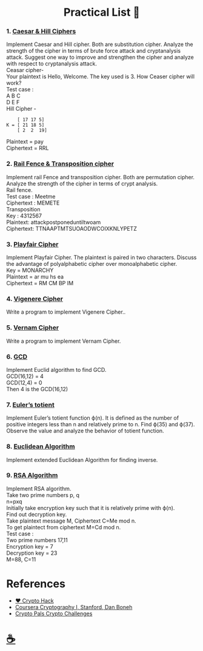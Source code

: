 <div align="center">
        <h1>Practical List 📃</h1>
        </div>

### 1. [Caesar & Hill Ciphers](https://github.com/anujvaghani0/Cryptography-and-Network-Security/blob/main/CaesarCipher.java)
Implement Caesar and Hill cipher. Both are substitution cipher. Analyze the strength
of the cipher in terms of brute force attack and cryptanalysis attack.
Suggest one way to improve and strengthen the cipher and analyze with respect to cryptanalysis attack.
<br>
Ceasar cipher-
<br>
Your plaintext is Hello, Welcome. The key used is 3. How Ceaser cipher will work?
<br>
Test case :
<br>
A B C
<br>
D E F
<br>
Hill Cipher - 
<br>

        [ 17 17 5]    
    K = [ 21 18 5]    
        [ 2  2  19]       

Plaintext = pay
<br>
Ciphertext = RRL
### 2.  [Rail Fence & Transposition cipher]()
Implement rail Fence and transposition cipher. Both are permutation cipher.
Analyze the strength of the cipher in terms of crypt analysis.
<br>
Rail fence.
<br>
Test case : Meetme
<br>
Ciphertext : MEMETE
<br>
Transposition
<br>
Key : 4312567
<br>
Plaintext: attackpostponeduntiltwoam
<br>
Ciphertext: TTNAAPTMTSUOAODWCOIXKNLYPETZ

### 3. [Playfair Cipher]()
Implement Playfair Cipher. The plaintext is paired in two characters. Discuss the
advantage of polyalphabetic cipher over monoalphabetic cipher.
<br>
Key = MONARCHY
<br>
Plaintext = ar mu hs ea
<br>
Ciphertext = RM CM BP IM

### 4. [Vigenere Cipher](https://github.com/anujvaghani0/Cryptography-and-Network-Security/blob/main/vgenereCipher.java)
 Write a program to implement Vigenere Cipher..

### 5. [Vernam Cipher](https://github.com/anujvaghani0/Cryptography-and-Network-Security/blob/main/vernamCipher.java)
 Write a program to implement Vernam Cipher.

### 6. [GCD](https://github.com/anujvaghani0/Cryptography-and-Network-Security/blob/main/GCD.java)
Implement Euclid algorithm to find GCD.
<br>
GCD(16,12) = 4
<br>
GCD(12,4) = 0
<br>
Then 4 is the GCD(16,12) 

### 7. [ Euler’s totient](https://github.com/anujvaghani0/Cryptography-and-Network-Security/blob/main/eulersTotient.java)
Implement Euler’s totient function ф(n). It is defined as the number of positive
integers less than n and relatively prime to n. Find ф(35)
and ф(37). Observe the value and analyze the behavior of totient function.

### 8. [Euclidean Algorithm](https://github.com/anujvaghani0/Cryptography-and-Network-Security/blob/main/euclideanAlgorithm.java)
Implement extended Euclidean Algorithm for finding inverse.

### 9. [RSA Algorithm](https://github.com/anujvaghani0/Cryptography-and-Network-Security/blob/main/RSA.java)
Implement RSA algorithm.
<br>
Take two prime numbers p, q
<br>
n=pxq
<br>
Initially take encryption key such that it is relatively prime with ф(n).
<br>
Find out decryption key.
<br>
Take plaintext message M, Ciphertext C=Me mod n.
<br>
To get plaintect from ciphertext M=Cd mod n.
<br>
Test case :
<br>
Two prime numbers 17,11
<br>
Encryption key = 7
<br>
Decryption key = 23
<br>
M=88,
C=11
 
# References
- [❤️ Crypto Hack](https://cryptohack.org/)
- [Coursera Cryptography I, Stanford, Dan Boneh](https://www-origin.coursera.org/learn/crypto)
- [Crypto Pals Crypto Challenges](https://cryptopals.com/)

# [☕️](https://ko-fi.com/anujvaghani0)
